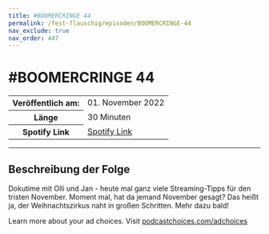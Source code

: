 ```yaml
---
title: #BOOMERCRINGE 44
permalink: /fest-flauschig/episoden/BOOMERCRINGE-44
nav_exclude: true
nav_order: 447
---
```


# #BOOMERCRINGE 44
<table class="resp-table dcf-table dcf-table-responsive dcf-table-bordered dcf-table-striped dcf-w-100%">
                    <tbody>
                        <tr>
                            <th scope="row">Veröffentlich am:</th>
                            <td data-label="Veröffentlich am:">01. November 2022</td>
                        </tr>
                        <tr>
                            <th scope="row">Länge </th>
                            <td data-label="Länge ">30 Minuten</td>
                        </tr><tr>
                                <th scope="row">Spotify Link</th>
                                <td data-label="Spotify Link"><a href="https://open.spotify.com/episode/1CQFrEnkq7aKpUulbRpkQi">Spotify Link</a></td>
                            </tr></tbody>
                </table>

***

## Beschreibung der Folge

<div>
<p>Dokutime mit Olli und Jan - heute mal ganz viele Streaming-Tipps für den tristen November. Moment mal, hat da jemand November gesagt? Das heißt ja, der Weihnachtszirkus naht in großen Schritten. Mehr dazu bald!</p><p> </p><p>Learn more about your ad choices. Visit <a href="https://podcastchoices.com/adchoices" rel="nofollow">podcastchoices.com/adchoices</a></p>  
</div>

